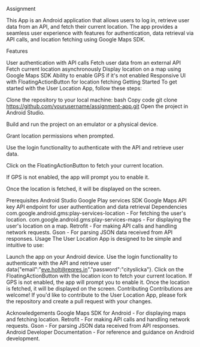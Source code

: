 Assignment

This App is an Android application that allows users to log in, retrieve user data from an API, and fetch their current location. The app provides a seamless user experience with features for authentication, data retrieval via API calls, and location fetching using Google Maps SDK.

Features

User authentication with API calls
Fetch user data from an external API
Fetch current location asynchronously
Display location on a map using Google Maps SDK
Ability to enable GPS if it's not enabled
Responsive UI with FloatingActionButton for location fetching
Getting Started
To get started with the User Location App, follow these steps:

Clone the repository to your local machine:
bash
Copy code
git clone https://github.com/yourusername/assignment-app.git
Open the project in Android Studio.

Build and run the project on an emulator or a physical device.

Grant location permissions when prompted.

Use the login functionality to authenticate with the API and retrieve user data.

Click on the FloatingActionButton to fetch your current location.

If GPS is not enabled, the app will prompt you to enable it.

Once the location is fetched, it will be displayed on the screen.

Prerequisites
Android Studio
Google Play services SDK
Google Maps API key
API endpoint for user authentication and data retrieval
Dependencies
com.google.android.gms:play-services-location - For fetching the user's location.
com.google.android.gms:play-services-maps - For displaying the user's location on a map.
Retrofit - For making API calls and handling network requests.
Gson - For parsing JSON data received from API responses.
Usage
The User Location App is designed to be simple and intuitive to use:

Launch the app on your Android device.
Use the login functionality to authenticate with the API and retrieve user data{"email":"eve.holt@reqres.in"."password":"cityslicka"}.
Click on the FloatingActionButton with the location icon to fetch your current location.
If GPS is not enabled, the app will prompt you to enable it.
Once the location is fetched, it will be displayed on the screen.
Contributing
Contributions are welcome! If you'd like to contribute to the User Location App, please fork the repository and create a pull request with your changes.

Acknowledgements
Google Maps SDK for Android - For displaying maps and fetching location.
Retrofit - For making API calls and handling network requests.
Gson - For parsing JSON data received from API responses.
Android Developer Documentation - For reference and guidance on Android development.
